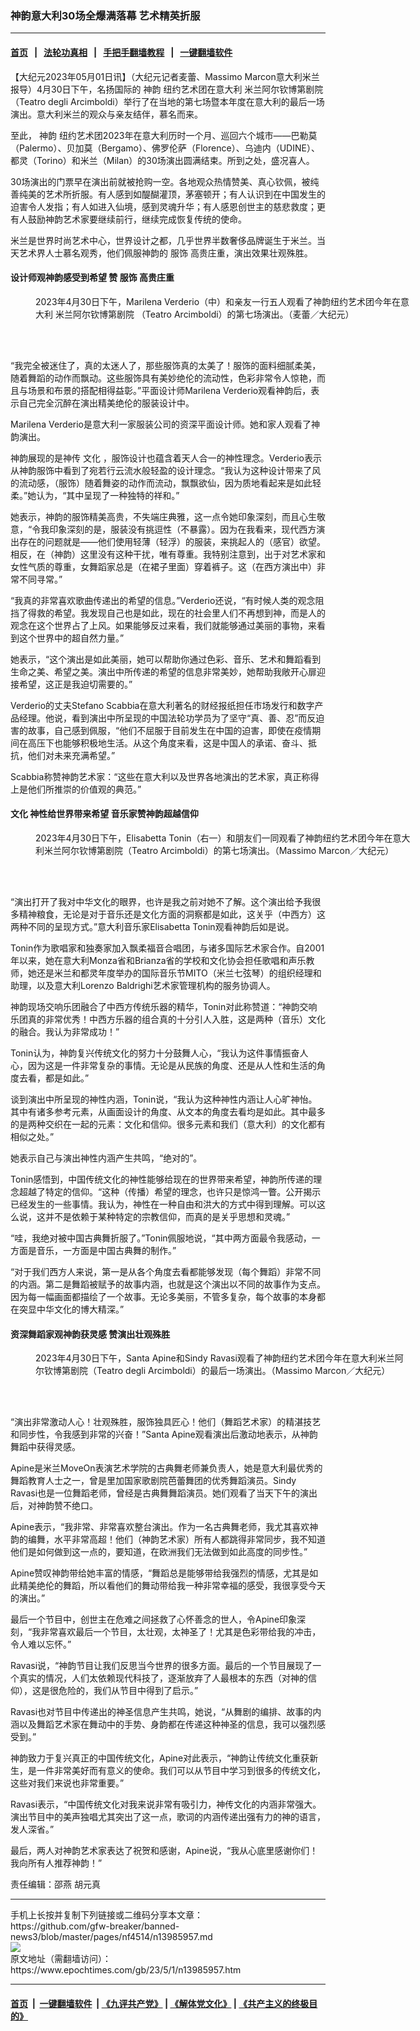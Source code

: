 ### 神韵意大利30场全爆满落幕 艺术精英折服
------------------------

#### [首页](https://github.com/gfw-breaker/banned-news3/blob/master/README.md) &nbsp;&nbsp;|&nbsp;&nbsp; [法轮功真相](https://github.com/begood0513/basic/blob/master/README.md)  &nbsp;&nbsp;|&nbsp;&nbsp; [手把手翻墙教程](https://github.com/gfw-breaker/guides/wiki)  &nbsp;&nbsp;|&nbsp;&nbsp; [一键翻墙软件](https://github.com/gfw-breaker/nogfw/blob/master/README.md)  



<div><p>
 【大纪元2023年05月01日讯】（大纪元记者麦蕾、Massimo Marcon意大利米兰报导）4月30日下午，名扬国际的
 <ok href="https://www.epochtimes.com/gb/tag/%E7%A5%9E%E9%9F%B5.html">
  神韵
 </ok>
 纽约艺术团在意大利
 <ok href="https://www.epochtimes.com/gb/tag/%E7%B1%B3%E5%85%B0%E9%98%BF%E5%B0%94%E9%92%A6%E5%8D%9A%E7%AC%AC%E5%89%A7%E9%99%A2.html">
  米兰阿尔钦博第剧院
 </ok>
 （Teatro degli Arcimboldi）举行了在当地的第七场暨本年度在意大利的最后一场演出。意大利米兰的观众与亲友结伴，慕名而来。
</p>
<p>
 至此，
 <ok href="https://www.epochtimes.com/gb/tag/%E7%A5%9E%E9%9F%B5.html">
  神韵
 </ok>
 纽约艺术团2023年在意大利历时一个月、巡回六个城市——巴勒莫（Palermo）、贝加莫（Bergamo）、佛罗伦萨（Florence）、乌迪内（UDINE）、都灵（Torino）和米兰（Milan）的30场演出圆满结束。所到之处，盛况喜人。
</p>
<p>
 30场演出的门票早在演出前就被抢购一空。各地观众热情赞美、真心钦佩，被纯善纯美的艺术所折服。有人感到如醍醐灌顶，茅塞顿开；有人认识到在中国发生的迫害令人发指；有人如进入仙境，感到灵魂升华；有人感恩创世主的慈悲救度；更有人鼓励神韵艺术家要继续前行，继续完成恢复传统的使命。
</p>
<p>
 米兰是世界时尚艺术中心，世界设计之都，几乎世界半数奢侈品牌诞生于米兰。当天艺术界人士慕名观秀，他们佩服神韵的
 <ok href="https://www.epochtimes.com/gb/tag/%E6%9C%8D%E9%A5%B0.html">
  服饰
 </ok>
 高贵庄重，演出效果壮观殊胜。
</p>
<h4>
 设计师观神韵感受到希望 赞
 <ok href="https://www.epochtimes.com/gb/tag/%E6%9C%8D%E9%A5%B0.html">
  服饰
 </ok>
 高贵庄重
</h4>
<figure aria-describedby="caption-attachment-13985967" class="wp-caption aligncenter" id="attachment_13985967" style="width: 600px">
 <ok href="https://i.epochtimes.com/assets/uploads/2023/05/id13985967-230430124939100101.jpg" target="_blank">
  <img alt="" class="size-large wp-image-13985967" src="https://i.epochtimes.com/assets/uploads/2023/05/id13985967-230430124939100101-600x400.jpg" title=""/>
 </ok>
 <br/><figcaption class="wp-caption-text" id="caption-attachment-13985967">
  2023年4月30日下午，Marilena Verderio（中）和亲友一行五人观看了神韵纽约艺术团今年在意大利
  <ok href="https://www.epochtimes.com/gb/tag/%E7%B1%B3%E5%85%B0%E9%98%BF%E5%B0%94%E9%92%A6%E5%8D%9A%E7%AC%AC%E5%89%A7%E9%99%A2.html">
   米兰阿尔钦博第剧院
  </ok>
  （Teatro Arcimboldi）的第七场演出。（麦蕾／大纪元）
 </figcaption><br/>
</figure><br/>
<p>
 “我完全被迷住了，真的太迷人了，那些服饰真的太美了！服饰的面料细腻柔美，随着舞蹈的动作而飘动。这些服饰具有美妙绝伦的流动性，色彩非常令人惊艳，而且与场景和布景的搭配相得益彰。”平面设计师Marilena Verderio观看神韵后，表示自己完全沉醉在演出精美绝伦的服装设计中。
</p>
<p>
 Marilena Verderio是意大利一家服装公司的资深平面设计师。她和家人观看了神韵演出。
</p>
<p>
 神韵展现的是神传
 <ok href="https://www.epochtimes.com/gb/tag/%E6%96%87%E5%8C%96.html">
  文化
 </ok>
 ，服饰设计也蕴含着天人合一的神性理念。Verderio表示从神韵服饰中看到了宛若行云流水般轻盈的设计理念。“我认为这种设计带来了风的流动感，（服饰）随着舞姿的动作而流动，飘飘欲仙，因为质地看起来是如此轻柔。”她认为，“其中呈现了一种独特的祥和。”
</p>
<p>
 她表示，神韵的服饰精美高贵，不失端庄典雅，这一点令她印象深刻，而且心生敬意，“令我印象深刻的是，服装没有挑逗性（不暴露）。因为在我看来，现代西方演出存在的问题就是——他们使用轻薄（轻浮）的服装，来挑起人的（感官）欲望。相反，在（神韵）这里没有这种干扰，唯有尊重。我特别注意到，出于对艺术家和女性气质的尊重，女舞蹈家总是（在裙子里面）穿着裤子。这（在西方演出中）非常不同寻常。”
</p>
<p>
 “我真的非常喜欢歌曲传递出的希望的信息。”Verderio还说，“有时候人类的观念阻挡了得救的希望。我发现自己也是如此，现在的社会里人们不再想到神，而是人的观念在这个世界占了上风。如果能够反过来看，我们就能够通过美丽的事物，来看到这个世界中的超自然力量。”
</p>
<p>
 她表示，“这个演出是如此美丽，她可以帮助你通过色彩、音乐、艺术和舞蹈看到生命之美、希望之美。演出中所传递的希望的信息非常美妙，她帮助我敞开心扉迎接希望，这正是我迫切需要的。”
</p>
<p>
 Verderio的丈夫Stefano Scabbia在意大利著名的财经报纸担任市场发行和数字产品经理。他说，看到演出中所呈现的中国法轮功学员为了坚守“真、善、忍”而反迫害的故事，自己感到佩服，“他们不屈服于目前发生在中国的迫害，即使在疫情期间在高压下也能够积极地生活。从这个角度来看，这是中国人的承诺、奋斗、抵抗，他们对未来充满希望。”
</p>
<p>
 Scabbia称赞神韵艺术家：“这些在意大利以及世界各地演出的艺术家，真正称得上是他们所推崇的价值观的典范。”
</p>
<h4>
 <ok href="https://www.epochtimes.com/gb/tag/%E6%96%87%E5%8C%96.html">
  文化
 </ok>
 神性给世界带来希望 音乐家赞神韵超越信仰
</h4>
<figure aria-describedby="caption-attachment-13985968" class="wp-caption aligncenter" id="attachment_13985968" style="width: 600px">
 <ok href="https://i.epochtimes.com/assets/uploads/2023/05/id13985968-230430150808100101.jpg" target="_blank">
  <img alt="" class="size-large wp-image-13985968" src="https://i.epochtimes.com/assets/uploads/2023/05/id13985968-230430150808100101-600x400.jpg" title=""/>
 </ok>
 <br/><figcaption class="wp-caption-text" id="caption-attachment-13985968">
  2023年4月30日下午，Elisabetta Tonin（右一）和朋友们一同观看了神韵纽约艺术团今年在意大利米兰阿尔钦博第剧院（Teatro Arcimboldi）的第七场演出。（Massimo Marcon／大纪元）
 </figcaption><br/>
</figure><br/>
<p>
 “演出打开了我对中华文化的眼界，也许是我之前对她不了解。这个演出给予我很多精神粮食，无论是对于音乐还是文化方面的洞察都是如此，这关乎（中西方）这两种不同的呈现方式。”意大利音乐家Elisabetta Tonin观看神韵后如是说。
</p>
<p>
 Tonin作为歌唱家和独奏家加入飘柔福音合唱团，与诸多国际艺术家合作。自2001年以来，她在意大利Monza省和Brianza省的学校和文化协会担任歌唱和声乐教师，她还是米兰和都灵年度举办的国际音乐节MITO（米兰七弦琴）的组织经理和助理，以及意大利Lorenzo Baldrighi艺术家管理机构的服务协调人。
</p>
<p>
 神韵现场交响乐团融合了中西方传统乐器的精华，Tonin对此称赞道：“神韵交响乐团真的非常优秀！中西方乐器的组合真的十分引人入胜，这是两种（音乐）文化的融合。我认为非常成功！”
</p>
<p>
 Tonin认为，神韵复兴传统文化的努力十分鼓舞人心，“我认为这件事情振奋人心，因为这是一件非常复杂的事情。无论是从民族的角度、还是从人性和生活的角度去看，都是如此。”
</p>
<p>
 谈到演出中所呈现的神性内涵，Tonin说，“我认为这种神性内涵让人心旷神怡。其中有诸多参考元素，从画面设计的角度、从文本的角度去看均是如此。其中最多的是两种交织在一起的元素：文化和信仰。很多元素和我们（意大利）的文化都有相似之处。”
</p>
<p>
 她表示自己与演出神性内涵产生共鸣，“绝对的”。
</p>
<p>
 Tonin感悟到，中国传统文化的神性能够给现在的世界带来希望，神韵所传递的理念超越了特定的信仰。“这种（传播）希望的理念，也许只是惊鸿一瞥。公开揭示已经发生的一些事情。我认为，神性在一种自由和洪大的方式中得到理解。可以这么说，这并不是依赖于某种特定的宗教信仰，而真的是关乎思想和灵魂。”
</p>
<p>
 “哇，我绝对被中国古典舞折服了。”Tonin佩服地说，“其中两方面最令我感动，一方面是音乐，一方面是中国古典舞的制作。”
</p>
<p>
 “对于我们西方人来说，第一是从各个角度去看都能够发现（每个舞蹈）非常不同的内涵。第二是舞蹈被赋予的故事内涵，也就是这个演出以不同的故事作为支点。因为每一幅画面都描绘了一个故事。无论多美丽，不管多复杂，每个故事的本身都在突显中华文化的博大精深。”
</p>
<h4>
 资深舞蹈家观神韵获灵感 赞演出壮观殊胜
</h4>
<figure aria-describedby="caption-attachment-13985969" class="wp-caption aligncenter" id="attachment_13985969" style="width: 600px">
 <ok href="https://i.epochtimes.com/assets/uploads/2023/05/id13985969-230430150805100101.jpg" target="_blank">
  <img alt="" class="size-large wp-image-13985969" src="https://i.epochtimes.com/assets/uploads/2023/05/id13985969-230430150805100101-600x400.jpg" title=""/>
 </ok>
 <br/><figcaption class="wp-caption-text" id="caption-attachment-13985969">
  2023年4月30日下午，Santa Apine和Sindy Ravasi观看了神韵纽约艺术团今年在意大利米兰阿尔钦博第剧院（Teatro degli Arcimboldi）的最后一场演出。（Massimo Marcon／大纪元）
 </figcaption><br/>
</figure><br/>
<p>
 “演出非常激动人心！壮观殊胜，服饰独具匠心！他们（舞蹈艺术家）的精湛技艺和同步性，令我感到非常的兴奋！”Santa Apine观看演出后激动地表示，从神韵舞蹈中获得灵感。
</p>
<p>
 Apine是米兰MoveOn表演艺术学院的古典舞老师兼负责人，她是意大利最优秀的舞蹈教育人士之一，曾是里加国家歌剧院芭蕾舞团的优秀舞蹈演员。Sindy Ravasi也是一位舞蹈老师，曾经是古典舞舞蹈演员。她们观看了当天下午的演出后，对神韵赞不绝口。
</p>
<p>
 Apine表示，“我非常、非常喜欢整台演出。作为一名古典舞老师，我尤其喜欢神韵的编舞，水平非常高超！他们（神韵艺术家）所有人都跳得非常同步，我不知道他们是如何做到这一点的，要知道，在欧洲我们无法做到如此高度的同步性。”
</p>
<p>
 Apine赞叹神韵带给她丰富的情感，“舞蹈总是能够带给我强烈的情感，尤其是如此精美绝伦的舞蹈，所以看他们的舞动带给我一种非常幸福的感受，我很享受今天的演出。”
</p>
<p>
 最后一个节目中，创世主在危难之间拯救了心怀善念的世人，令Apine印象深刻，“我非常喜欢最后一个节目，太壮观，太神圣了！尤其是色彩带给我的冲击，令人难以忘怀。”
</p>
<p>
 Ravasi说，“神韵节目让我们反思当今世界的很多方面。最后的一个节目展现了一个真实的情况，人们太依赖现代科技了，逐渐放弃了人最根本的东西（对神的信仰），这是很危险的，我们从节目中得到了启示。”
</p>
<p>
 Ravasi也对节目中传递出的神圣信息产生共鸣，她说，“从舞剧的编排、故事的内涵以及舞蹈艺术家在舞动中的手势、身韵都在传递这种神圣的信息，我可以强烈感受到。”
</p>
<p>
 神韵致力于复兴真正的中国传统文化，Apine对此表示，“神韵让传统文化重获新生，是一件非常美好而有意义的使命。我们可以从节目中学习到很多的传统文化，这些对我们来说也非常重要。”
</p>
<p>
 Ravasi表示，“中国传统文化对我来说非常有吸引力，神传文化的内涵非常强大。演出节目中的美声独唱尤其突出了这一点，歌词的内涵传递出强有力的神的语言，发人深省。”
</p>
<p>
 最后，两人对神韵艺术家表达了祝贺和感谢，Apine说，“我从心底里感谢你们！我向所有人推荐神韵！”
</p>
<p>
 责任编辑：邵燕 胡元真
</p>
</div>
<hr/>
手机上长按并复制下列链接或二维码分享本文章：<br/>
https://github.com/gfw-breaker/banned-news3/blob/master/pages/nf4514/n13985957.md <br/>
<a href='https://github.com/gfw-breaker/banned-news3/blob/master/pages/nf4514/n13985957.md'><img src='https://github.com/gfw-breaker/banned-news3/blob/master/pages/nf4514/n13985957.md.png'/></a> <br/>
原文地址（需翻墙访问）：https://www.epochtimes.com/gb/23/5/1/n13985957.htm


------------------------
#### [首页](https://github.com/gfw-breaker/banned-news3/blob/master/README.md) &nbsp;|&nbsp; [一键翻墙软件](https://github.com/gfw-breaker/nogfw/blob/master/README.md) &nbsp;| [《九评共产党》](https://github.com/gfw-breaker/9ping.md/blob/master/README.md#九评之一评共产党是什么) | [《解体党文化》](https://github.com/gfw-breaker/jtdwh.md/blob/master/README.md) | [《共产主义的终极目的》](https://github.com/gfw-breaker/gczydzjmd.md/blob/master/README.md)


<img src='http://gfw-breaker.win/banned-news3/pages/nf4514/n13985957.md' width='0px' height='0px'/>